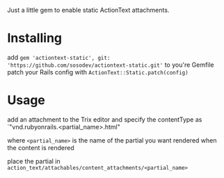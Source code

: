 Just a little gem to enable static ActionText attachments. 

# Installing

add `gem 'actiontext-static', git: 'https://github.com/sosodev/actiontext-static.git'` to you're Gemfile
patch your Rails config with `ActionText::Static.patch(config)`

# Usage

add an attachment to the Trix editor and specify the contentType as `"vnd.rubyonrails.<partial_name>.html"

where `<partial_name>` is the name of the partial you want rendered when the content is rendered

place the partial in `action_text/attachables/content_attachments/<partial_name>`
